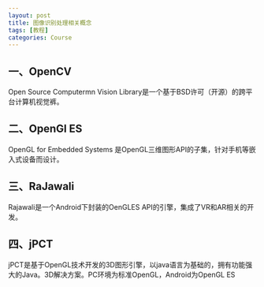 ```yaml
---
layout: post
title: 图像识别处理相关概念
tags: [教程]
categories: Course
---
```


## 一、OpenCV 

Open Source Computermn Vision Library是一个基于BSD许可（开源）的跨平台计算机视觉裤。 

## 二、OpenGl ES
OpenGL for Embedded Systems 是OpenGL三维图形API的子集，针对手机等嵌入式设备而设计。

## 三、RaJawali
Rajawali是一个Android下封装的OenGLES API的引擎，集成了VR和AR相关的开发。


## 四、jPCT
jPCT是基于OpenGL技术开发的3D图形引擎，以java语言为基础的，拥有功能强大的Java。3D解决方案。PC环境为标准OpenGL，Android为OpenGL ES



